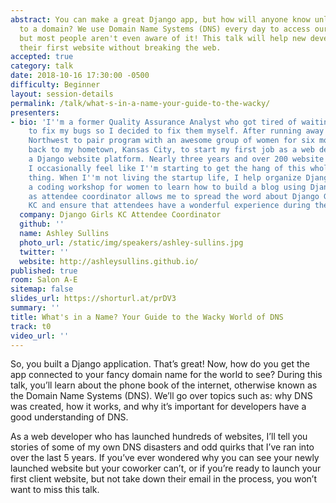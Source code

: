 ```yaml
---
abstract: You can make a great Django app, but how will anyone know unless it's connected
  to a domain? We use Domain Name Systems (DNS) every day to access our favorite websites,
  but most people aren't even aware of it! This talk will help new developers launch
  their first website without breaking the web.
accepted: true
category: talk
date: 2018-10-16 17:30:00 -0500
difficulty: Beginner
layout: session-details
permalink: /talk/what-s-in-a-name-your-guide-to-the-wacky/
presenters:
- bio: 'I''m a former Quality Assurance Analyst who got tired of waiting for developers
    to fix my bugs so I decided to fix them myself. After running away to the Pacific
    Northwest to pair program with an awesome group of women for six months, I came
    back to my hometown, Kansas City, to start my first job as a web developer on
    a Django website platform. Nearly three years and over 200 website launches later,
    I occasionally feel like I''m starting to get the hang of this whole programming
    thing. When I''m not living the startup life, I help organize Django Girls KC,
    a coding workshop for women to learn how to build a blog using Django. My role
    as attendee coordinator allows me to spread the word about Django Girls throughout
    KC and ensure that attendees have a wonderful experience during the workshop. '
  company: Django Girls KC Attendee Coordinator
  github: ''
  name: Ashley Sullins
  photo_url: /static/img/speakers/ashley-sullins.jpg
  twitter: ''
  website: http://ashleysullins.github.io/
published: true
room: Salon A-E
sitemap: false
slides_url: https://shorturl.at/prDV3
summary: ''
title: What's in a Name? Your Guide to the Wacky World of DNS
track: t0
video_url: ''
---
```


So, you built a Django application. That’s great! Now, how do you get the app connected to your fancy domain name for the world to see? During this talk, you’ll learn about the phone book of the internet, otherwise known as the Domain Name Systems (DNS). We’ll go over topics such as: why DNS was created, how it works, and why it’s important for developers have a good understanding of DNS.

As a web developer who has launched hundreds of websites, I’ll tell you stories of some of my own DNS disasters and odd quirks that I’ve ran into over the last 5 years. If you’ve ever wondered why you can see your newly launched website but your coworker can’t, or if you’re ready to launch your first client website, but not take down their email in the process, you won’t want to miss this talk.